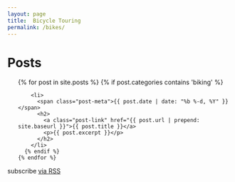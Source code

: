 ```yaml
---
layout: page
title:  Bicycle Touring
permalink: /bikes/
---
```


<div class="home">

  <h1 class="page-heading">Posts</h1>

  <ul class="post-list">
    {% for post in site.posts %}
      {% if post.categories contains 'biking' %}

        <li>  
          <span class="post-meta">{{ post.date | date: "%b %-d, %Y" }}</span>
          <h2>
            <a class="post-link" href="{{ post.url | prepend: site.baseurl }}">{{ post.title }}</a>
            <p>{{ post.excerpt }}</p>
          </h2>
        </li>
      {% endif %}      
    {% endfor %}
  </ul>

  <p class="rss-subscribe">subscribe <a href="{{ "/feed.xml" | prepend: site.baseurl }}">via RSS</a></p>

</div>